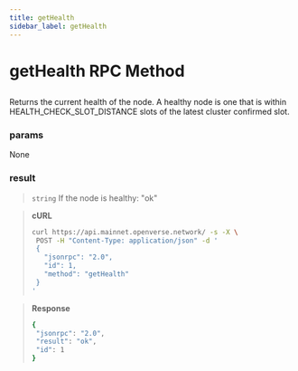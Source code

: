 ```yaml
---
title: getHealth
sidebar_label: getHealth
---
```

# getHealth RPC Method

## 

Returns the current health of the node. A healthy node is one that is within HEALTH_CHECK_SLOT_DISTANCE slots of the latest cluster confirmed slot.

### params

None

### result

>`string` If the node is healthy: "ok"


> **cURL**
> ```bash
>curl https://api.mainnet.openverse.network/ -s -X \
>  POST -H "Content-Type: application/json" -d ' 
>  {
>    "jsonrpc": "2.0",
>    "id": 1,
>    "method": "getHealth"
>  }
>'
>```


> **Response**
> ```bash
>{
>  "jsonrpc": "2.0",
>  "result": "ok",
>  "id": 1
>}
>```

